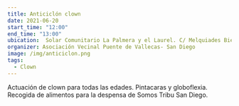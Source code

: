 ```yaml
---
title: Anticiclón clown
date: 2021-06-20
start_time: "12:00"
end_time: "13:00"
ubication:  Solar Comunitario La Palmera y el Laurel. C/ Melquiades Biencinto, 60.
organizer: Asociación Vecinal Puente de Vallecas- San Diego
image: /img/anticiclon.png
tags:
  - Clown
---
```

Actuación de clown para todas las edades. Pintacaras y globoflexia. Recogida de alimentos para la despensa de Somos Tribu San Diego.
